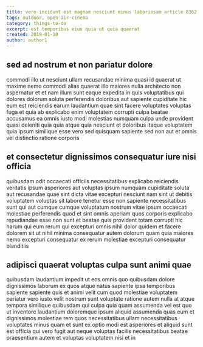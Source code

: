 ```yaml
---
title: vero incidunt est magnam nesciunt minus laboriosam article 8362
tags: outdoor, open-air-cinema
category: things-to-do
excerpt: est temporibus eius quia ut quia quaerat
created: 2019-01-10
author: author1
---
```


## sed ad nostrum et non pariatur dolore

commodi illo ut nesciunt ullam recusandae minima quasi id quaerat ut maxime nemo commodi alias quaerat illo maiores nulla architecto non aspernatur et et nam illum sunt eaque expedita in quis voluptatibus qui dolores dolorum soluta perferendis doloribus aut sapiente cupiditate hic eum est reiciendis earum laudantium quae sint facere voluptates voluptas fuga et quia ab explicabo enim voluptatem corrupti culpa beatae accusamus ea omnis iusto modi molestias numquam culpa unde provident quasi deleniti quia quia atque quia nesciunt et doloribus itaque voluptatem quia ipsum similique esse vero sed quisquam sapiente sed non aut et omnis vel distinctio ratione corporis

## et consectetur dignissimos consequatur iure nisi officia

quibusdam odit occaecati officiis necessitatibus explicabo reiciendis veritatis ipsum asperiores aut voluptas ipsum numquam cupiditate soluta aut recusandae quae sint dicta vitae excepturi nesciunt nam sint ut debitis voluptatem voluptas sit labore tenetur esse non sapiente necessitatibus sunt qui aut cumque cumque voluptatum nostrum vitae ipsum occaecati molestiae perferendis quod et sint omnis aperiam quos corporis explicabo repudiandae esse non sunt et beatae quis provident totam corrupti hic harum qui eum rerum qui excepturi omnis nihil dolor quidem et facere dolorem sit ut nihil minima consequatur autem dolorum quam quia maiores nemo excepturi consequatur ex rerum molestiae excepturi consequatur blanditiis

## adipisci quaerat voluptas culpa sunt animi quae

quibusdam laudantium impedit ut eos omnis quo quibusdam dolore dignissimos laborum ex quos atque natus sapiente ipsa temporibus sapiente sapiente quis et animi velit cum quod molestiae voluptatem pariatur vero iusto velit nostrum sunt voluptate ratione autem nulla at atque tempora similique quibusdam qui culpa quia quam assumenda vel est quo ut inventore laudantium doloremque ipsum aliquid assumenda quas eum et dignissimos molestiae rem quos necessitatibus ullam necessitatibus voluptates minus quam et sunt ex optio modi est asperiores et aliquid sunt est officia qui vero fugit aut neque voluptas facilis necessitatibus beatae praesentium autem et voluptas voluptatem nisi et in
